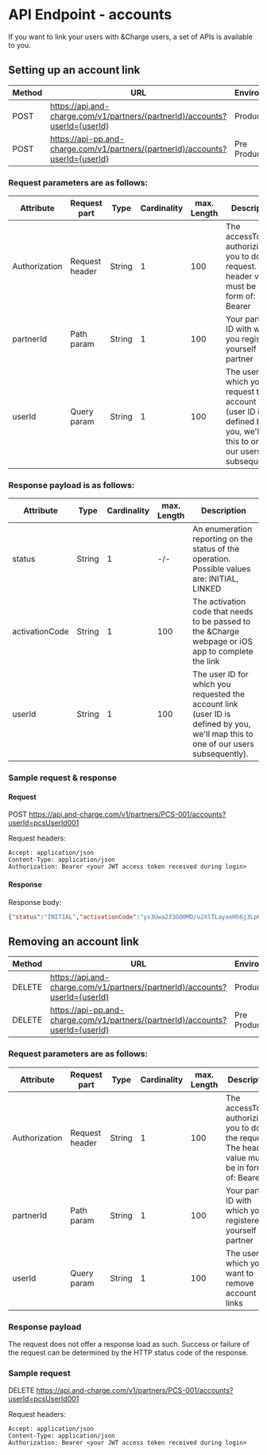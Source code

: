 # API Endpoint - accounts

If you want to link your users with &Charge users, a set of APIs is available to you.

## Setting up an account link

| Method           | URL                                                   | Environment                          
|------------------|-------------------------------------------------------|--------------|
| POST             | https://api.and-charge.com/v1/partners/{partnerId}/accounts?userId={userId} | Production
| POST             | https://api-pp.and-charge.com/v1/partners/{partnerId}/accounts?userId={userId} | Pre Production

### Request parameters are as follows:

| Attribute     | Request part  | Type                               | Cardinality | max. Length | Description 
|---------------|---------------|------------------------------------|-------------|-------------|---------------------------------------------------------------------------------------------------|
| Authorization |Request header | String                             |1            |100          | The accessToken authorizing you to do the request. The header value must be in form of: Bearer <accessToken>
| partnerId     |Path param     | String                             |1            |100          | Your partner ID with which you registered yourself as a partner
| userId        |Query param    | String                             |1            |100          | The user for which you request the account link (user ID is defined by you, we'll map this to one of our users subsequently).

### Response payload is as follows:

| Attribute      | Type                               | Cardinality | max. Length | Description 
|----------------|------------------------------------|-------------|-------------|---------------------------------------------------------------------------------------------------|
| status         |String                              |1            | -/-         | An enumeration reporting on the status of the operation. Possible values are: INITIAL, LINKED
| activationCode |String                              |1            |100          | The activation code that needs to be passed to the &Charge webpage or iOS app to complete the link
| userId         |String                              |1            |100          | The user ID for which you requested the account link (user ID is defined by you, we'll map this to one of our users subsequently).

### Sample request & response

#### Request

   POST https://api.and-charge.com/v1/partners/PCS-001/accounts?userId=pcsUserId001

   Request headers:
```
Accept: application/json
Content-Type: application/json
Authorization: Bearer <your JWT access token received during login>
```

#### Response

Response body:
```json
{"status":"INITIAL","activationCode":"yx3Uwa233GO0MD/u2XlTLayaeHh6j3LpHFkx9lRmI/M=","userId":"newLink1"}
```


## Removing an account link

| Method           | URL                                                   | Environment                          
|------------------|-------------------------------------------------------|--------------|
| DELETE           | https://api.and-charge.com/v1/partners/{partnerId}/accounts?userId={userId} | Production
| DELETE           | https://api-pp.and-charge.com/v1/partners/{partnerId}/accounts?userId={userId} | Pre Production

### Request parameters are as follows:

| Attribute     | Request part  | Type                               | Cardinality | max. Length | Description 
|---------------|---------------|------------------------------------|-------------|-------------|---------------------------------------------------------------------------------------------------|
| Authorization |Request header | String                             |1            |100          | The accessToken authorizing you to do the request. The header value must be in form of: Bearer <accessToken>
| partnerId     |Path param     | String                             |1            |100          | Your partner ID with which you registered yourself as a partner
| userId        |Query param    | String                             |1            |100          | The user for which you want to remove account links

### Response payload
The request does not offer a response load as such. Success or failure of the request can be determined by the HTTP status code of the response.

### Sample request

   DELETE https://api.and-charge.com/v1/partners/PCS-001/accounts?userId=pcsUserId001

   Request headers:
```
Accept: application/json
Content-Type: application/json
Authorization: Bearer <your JWT access token received during login>
```
